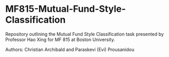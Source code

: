 # MF815-Mutual-Fund-Style-Classification
 
Repository outlining the Mutual Fund Style Classification task presented by Professor Hao Xing for MF 815 at Boston University.

Authors: Christian Archibald and Paraskevi (Evi) Prousanidou
